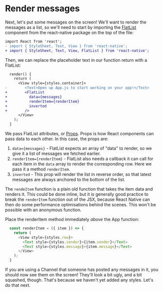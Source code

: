 # Render messages

Next, let's put some messages on the screen! We'll want to render the messages as a list, so we'll need to start by importing the [FlatList](https://facebook.github.io/react-native/docs/flatlist.html) component from the react-native package on the top of the file:
```diff
import React from 'react';
- import { StyleSheet, Text, View } from 'react-native';
+ import { StyleSheet, Text, View, FlatList } from 'react-native';
```

Then, we can replace the placeholder text in our function return with a FlatList:
```diff
  render() {
    return (
      <View style={styles.container}>
-        <Text>Open up App.js to start working on your app!</Text>
+        <FlatList
+          data={messages}
+          renderItem={renderItem}
+          inverted
+        />
      </View>
    );
  }
```

We pass FlatList attributes, or [Props](https://facebook.github.io/react-native/docs/props.html). Props is how React components can pass data to each other. In this case, the props are:

1. `data={messages}` - FlatList expects an array of "data" to render, so we give it a list of messages we fetched earlier.
2. `renderItem={renderItem}` - FlatList also needs a callback it can call for each item in the `data` array to render the corresponding row. Here we pass it a method `renderItem`.
3. `inverted` - This prop will render the list in reverse order, so that latest messages are always anchored to the bottom of the list.

The `rendeItem` function is a plain old function that takes the item data and renders it. This could be done inline, but it is generally good practice to break the `renderItem` function out of the JSX, because React Native can then do some performance optimisations behind the scenes. This won't be possible with an anonymous function.

Place the renderItem method immediately *above* the App function:

```js
  const renderItem = ({ item }) => {
    return (
      <View style={styles.row}>
        <Text style={styles.sender}>{item.sender}</Text>
        <Text style={styles.message}>{item.message}</Text>
      </View>
    );
  }
```

If you are using a Channel that someone has posted any messages in it, you should now see them on the screen! They'll look a bit ugly, and a bit squashed, though. That's because we haven't yet added any styles. Let's do that next.

